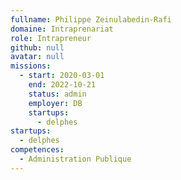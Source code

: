```yaml
---
fullname: Philippe Zeinulabedin-Rafi
domaine: Intraprenariat
role: Intrapreneur
github: null
avatar: null
missions:
  - start: 2020-03-01
    end: 2022-10-21
    status: admin
    employer: DB
    startups:
      - delphes
startups:
  - delphes
competences:
  - Administration Publique
---
```

